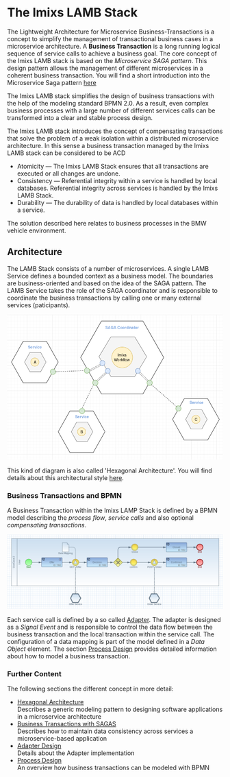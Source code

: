 # The Imixs LAMB Stack

The Lightweight Architecture for Microservice Business-Transactions is a concept to simplify the management of transactional business cases in a microservice architecture. A **Business Transaction** is a long running logical sequence of service calls to achieve a business goal. 
 The core concept of the Imixs LAMB stack is based on the _Microservice SAGA pattern_. This design pattern allows the management of different microservices in a coherent business transaction. You will find a short introduction into the Microservice Saga pattern [here](SAGAS.md)

The Imixs LAMB stack simplifies the design of business transactions with the help of the modeling standard BPMN 2.0. As a result, even complex business processes with a large number of different services calls can be transformed into a clear and stable process design.

The Imixs LAMB stack introduces the concept of compensating transactions that solve the problem of a weak isolation within a distributed microservice architecture.
In this sense a business transaction managed by the Imixs LAMB stack can be considered to be ACD

 * Atomicity — The Imixs LAMB Stack ensures that all transactions are executed or all changes are undone.
 * Consistency — Referential integrity within a service is handled by local databases. Referential integrity across services is handled by the Imixs LAMB Stack.
 * Durability — The durability of data is handled by local databases within a service.
 
 
 
 
 
The solution described here relates to business processes in the BMW vehicle environment. 


## Architecture

The LAMB Stack consists of a number of microservices. A single LAMB Service defines a bounded context as a business model. The boundaries are business-oriented and based on the idea of the SAGA pattern. 
The LAMB Service takes the role of the SAGA coordinator and is responsible to coordinate the business transactions by calling one or many external services (paticipants).

<center><img src="./images/hexagonal-architecture-02.png" /></center>

This kind of diagram is also called 'Hexagonal Architecture'. You will find details about this architectural style [here](HEXAGONAL_ARCHITECTURE.md).


### Business Transactions and BPMN 

A Business Transaction within the Imixs LAMP Stack is defined by a BPMN model describing the _process flow_, _service calls_ and also optional _compensating transactions_.

<center><img src="./images/bpmn_example_02.png" /></center>


Each service call is defined by a so called [Adapter](ADAPTER_DESIGN.md). The adapter is designed as a _Signal Event_ and is responsible to control the data flow between the business transaction and the local transaction within the service call. 
The configuration of a data mapping is part of the model defined in a _Data Object_ element. The section [Process Design](PROCESS_DESIGN.md) provides detailed information about how to model a business transaction.


### Further Content

The following sections the different concept in more detail:

 * [Hexagonal Architecture](HEXAGONAL_ARCHITECTURE.md) <br />Describes a generic modeling pattern to designing software applications in a microservice architecture
 * [Business Transactions with SAGAS](SAGAS.md) <br />Describes how to maintain data consistency across services a microservice-based application 
 * [Adapter Design](ADAPTER_DESIGN.md) <br /> Details about the Adapter implementation
 * [Process Design](PROCESS_DESIGN.md) <br /> An overview how business transactions can be modeled with BPMN
 